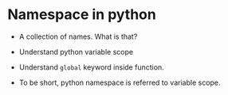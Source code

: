# Namespace in python

- A collection of names. What is that?

- Understand python variable scope

- Understand `global` keyword inside function.

- To be short, python namespace is referred to variable scope.